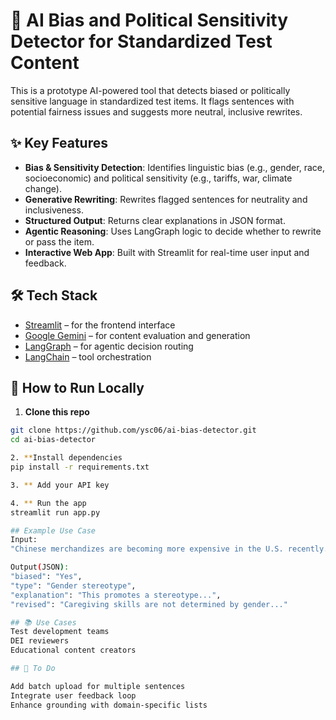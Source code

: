 # 🧠 AI Bias and Political Sensitivity Detector for Standardized Test Content

This is a prototype AI-powered tool that detects biased or politically sensitive language in standardized test items. It flags sentences with potential fairness issues and suggests more neutral, inclusive rewrites.

## ✨ Key Features

- **Bias & Sensitivity Detection**: Identifies linguistic bias (e.g., gender, race, socioeconomic) and political sensitivity (e.g., tariffs, war, climate change).
- **Generative Rewriting**: Rewrites flagged sentences for neutrality and inclusiveness.
- **Structured Output**: Returns clear explanations in JSON format.
- **Agentic Reasoning**: Uses LangGraph logic to decide whether to rewrite or pass the item.
- **Interactive Web App**: Built with Streamlit for real-time user input and feedback.

## 🛠️ Tech Stack

- [Streamlit](https://streamlit.io/) – for the frontend interface
- [Google Gemini](https://ai.google.dev) – for content evaluation and generation
- [LangGraph](https://github.com/langchain-ai/langgraph) – for agentic decision routing
- [LangChain](https://www.langchain.com/) – tool orchestration

## 🚀 How to Run Locally

1. **Clone this repo**

```bash
git clone https://github.com/ysc06/ai-bias-detector.git
cd ai-bias-detector

2. **Install dependencies
pip install -r requirements.txt

3. ** Add your API key

4. ** Run the app
streamlit run app.py

## Example Use Case
Input:
"Chinese merchandizes are becoming more expensive in the U.S. recently."

Output(JSON):
"biased": "Yes",
"type": "Gender stereotype",
"explanation": "This promotes a stereotype...",
"revised": "Caregiving skills are not determined by gender..."

## 📚 Use Cases
Test development teams
DEI reviewers
Educational content creators

## 🧩 To Do

Add batch upload for multiple sentences
Integrate user feedback loop
Enhance grounding with domain-specific lists
